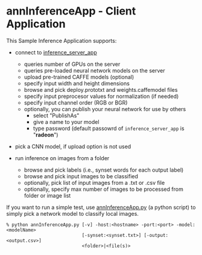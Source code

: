 # annInferenceApp - Client Application

This Sample Inference Application supports:

* connect to [inference_server_app](../server_app#mivisionx-inference-server) 
  * queries number of GPUs on the server
  * queries pre-loaded neural network models on the server
  * upload pre-trained CAFFE models (optional)
  * specify input width and height dimensions
  * browse and pick deploy.prototxt and weights.caffemodel files
  * specify input preprocesor values for normalization (if needed)
  * specify input channel order (RGB or BGR)
  * optionally, you can publish your neural network for use by others
    * select "PublishAs"
    * give a name to your model
    * type password (default passowrd of `inference_server_app` is "**radeon**")
    
* pick a CNN model, if upload option is not used

* run inference on images from a folder
  * browse and pick labels (i.e., synset words for each output label)
  * browse and pick input images to be classified
  * optionally, pick list of input images from a .txt or .csv file
  * optionally, specify max number of images to be processed from folder or image list

If you want to run a simple test, use [annInferenceApp.py](annInferenceApp.py) (a python script) to simply pick a network model to classify local images.
````
% python annInferenceApp.py [-v] -host:<hostname> -port:<port> -model:<modelName>
                            [-synset:<synset.txt>] [-output:<output.csv>]
                            <folder>|<file(s)>
````
